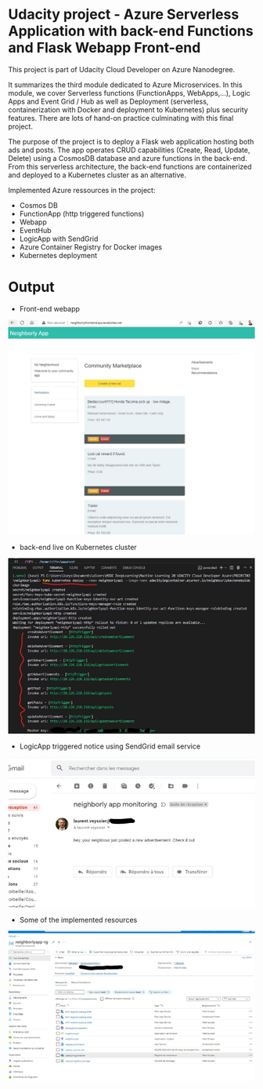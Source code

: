 # Udacity project - Azure Serverless Application with back-end Functions and Flask Webapp Front-end

This project is part of Udacity Cloud Developer on Azure Nanodegree.

It summarizes the third module dedicated to Azure Microservices. In this module, we cover Serverless functions (FunctionApps, WebApps,...), Logic Apps and Event Grid / Hub as well as Deployment (serverless, containerization with Docker and deployment to Kubernetes) plus security features. There are lots of hand-on practice culminating with this final project.

The purpose of the project is to deploy a Flask web application hosting both ads and posts. The app operates CRUD capabilities (Create, Read, Update, Delete) using a CosmosDB database and azure functions in the back-end. From this serverless architecture, the back-end functions are containerized and deployed to a Kubernetes cluster as an alternative.

Implemented Azure ressources in the project:
- Cosmos DB
- FunctionApp (http triggered functions)
- Webapp
- EventHub
- LogicApp with SendGrid
- Azure Container Registry for Docker images
- Kubernetes deployment

# Output

- Front-end webapp

![](screenshots/live_frontend_deployed.jpg)

- back-end live on Kubernetes cluster

![](screenshots/kubernetes_funcapp_deployment_confirmation.jpg)

- LogicApp triggered notice using SendGrid email service

![](screenshots/httpTrigger_emails.jpg)

- Some of the implemented resources

![](screenshots/ressource_group.jpg)
